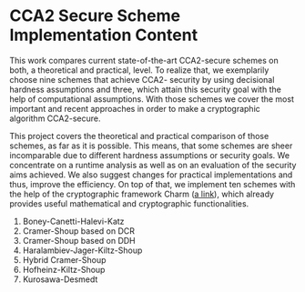 CCA2 Secure Scheme Implementation Content
==

This work compares current state-of-the-art CCA2-secure schemes on both, a theoretical and practical, level. To realize that, we exemplarily choose nine schemes that achieve CCA2- security by using decisional hardness assumptions and three, which attain this security goal with the help of computational assumptions. With those schemes we cover the most important and recent approaches in order to make a cryptographic algorithm CCA2-secure.

This project covers the theoretical and practical comparison of those schemes, as far as it is possible. This means, that some schemes are sheer incomparable due to different hardness assumptions or security goals. We concentrate on a runtime analysis as well as on an evaluation of the security aims achieved. We also suggest changes for practical implementations and thus, improve the efficiency. On top of that, we implement ten schemes with the help of the cryptographic framework Charm ([a link](http://http://www.charm-crypto.com/Main.html)), which already provides useful mathematical and cryptographic functionalities.


1. Boney-Canetti-Halevi-Katz
2. Cramer-Shoup based on DCR
3. Cramer-Shoup based on DDH
4. Haralambiev-Jager-Kiltz-Shoup
5. Hybrid Cramer-Shoup
6. Hofheinz-Kiltz-Shoup
7. Kurosawa-Desmedt 

